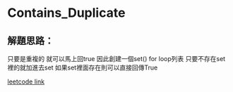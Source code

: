 # Contains_Duplicate

## 解題思路：

只要是重複的 就可以馬上回true
因此創建一個set()
for loop列表 只要不存在set裡的就加進去set
如果set裡面存在則可以直接回傳True

[leetcode link](https://leetcode.com/problems/contains-duplicate/description/)


